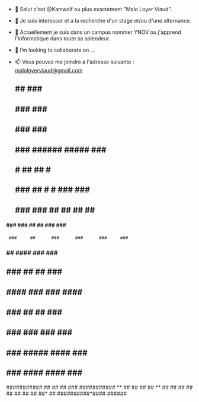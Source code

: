 - 👋 Salut c'est @Karrwolf ou plus exactement "Malo Loyer Viaud".
- 👀 Je suis interesser et a la recherche d'un stage et/ou d'une alternance.
- 🌱 Actuellement je suis dans un campus nommer YNOV ou j'apprend l'informatique dans toute sa splendeur.
- 💞️ I’m looking to collaborate on ...
- 📫 Vous pouvez me joindre a l'adresse suivante : maloloyerviaud@gmail.com

  ####                                           ####
  ##  ##                                      ###  ##
  ##    ###                                ###     ##
  ##       ###                           ###       ##
  ##         ###    ######   #####     ###         ##
  ##          #    ##            ##     #          ##
  ##         ###   ##    #  #   ###   ###          ##
  ##      ###   ###     ##  ##      ##    ##       ##
 ####  ###   ###        ##  ##        ###   ###   ####
     ###     ##      ###      ###      ###     ###
   ###         ##  ####         ###  ###         ###
   ##       ###  ##                 ##  ###       ##
   ##       ####   ###           ###   ####       ##
   ##          ###   ##         ##  ###           ##
   ##      ###   ###              ###    ###      ##
   ##        ###   #####       ####    ###        ##
   ##          ###    ####   ####    ###          ##
   ###########   ##    ##     ##   ###   ###########
            **    ##   ##     ##   ##    **
                  ##   ##     ##   ##
                  ##   ##     ##   ##
                  ##*             *##
                   ####*######*####
                       *######*
